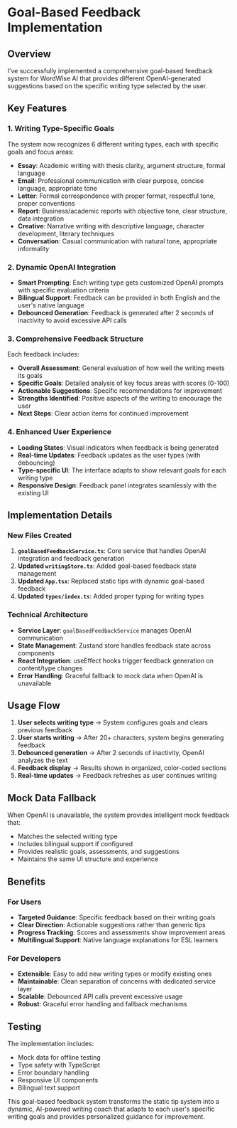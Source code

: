 # Goal-Based Feedback Implementation

## Overview
I've successfully implemented a comprehensive goal-based feedback system for WordWise AI that provides different OpenAI-generated suggestions based on the specific writing type selected by the user.

## Key Features

### 1. Writing Type-Specific Goals
The system now recognizes 6 different writing types, each with specific goals and focus areas:

- **Essay**: Academic writing with thesis clarity, argument structure, formal language
- **Email**: Professional communication with clear purpose, concise language, appropriate tone
- **Letter**: Formal correspondence with proper format, respectful tone, proper conventions
- **Report**: Business/academic reports with objective tone, clear structure, data integration
- **Creative**: Narrative writing with descriptive language, character development, literary techniques
- **Conversation**: Casual communication with natural tone, appropriate informality

### 2. Dynamic OpenAI Integration
- **Smart Prompting**: Each writing type gets customized OpenAI prompts with specific evaluation criteria
- **Bilingual Support**: Feedback can be provided in both English and the user's native language
- **Debounced Generation**: Feedback is generated after 2 seconds of inactivity to avoid excessive API calls

### 3. Comprehensive Feedback Structure
Each feedback includes:
- **Overall Assessment**: General evaluation of how well the writing meets its goals
- **Specific Goals**: Detailed analysis of key focus areas with scores (0-100)
- **Actionable Suggestions**: Specific recommendations for improvement
- **Strengths Identified**: Positive aspects of the writing to encourage the user
- **Next Steps**: Clear action items for continued improvement

### 4. Enhanced User Experience
- **Loading States**: Visual indicators when feedback is being generated
- **Real-time Updates**: Feedback updates as the user types (with debouncing)
- **Type-specific UI**: The interface adapts to show relevant goals for each writing type
- **Responsive Design**: Feedback panel integrates seamlessly with the existing UI

## Implementation Details

### New Files Created
1. **`goalBasedFeedbackService.ts`**: Core service that handles OpenAI integration and feedback generation
2. **Updated `writingStore.ts`**: Added goal-based feedback state management
3. **Updated `App.tsx`**: Replaced static tips with dynamic goal-based feedback
4. **Updated `types/index.ts`**: Added proper typing for writing types

### Technical Architecture
- **Service Layer**: `goalBasedFeedbackService` manages OpenAI communication
- **State Management**: Zustand store handles feedback state across components
- **React Integration**: useEffect hooks trigger feedback generation on content/type changes
- **Error Handling**: Graceful fallback to mock data when OpenAI is unavailable

## Usage Flow

1. **User selects writing type** → System configures goals and clears previous feedback
2. **User starts writing** → After 20+ characters, system begins generating feedback
3. **Debounced generation** → After 2 seconds of inactivity, OpenAI analyzes the text
4. **Feedback display** → Results shown in organized, color-coded sections
5. **Real-time updates** → Feedback refreshes as user continues writing

## Mock Data Fallback
When OpenAI is unavailable, the system provides intelligent mock feedback that:
- Matches the selected writing type
- Includes bilingual support if configured
- Provides realistic goals, assessments, and suggestions
- Maintains the same UI structure and experience

## Benefits

### For Users
- **Targeted Guidance**: Specific feedback based on their writing goals
- **Clear Direction**: Actionable suggestions rather than generic tips
- **Progress Tracking**: Scores and assessments show improvement areas
- **Multilingual Support**: Native language explanations for ESL learners

### For Developers
- **Extensible**: Easy to add new writing types or modify existing ones
- **Maintainable**: Clean separation of concerns with dedicated service layer
- **Scalable**: Debounced API calls prevent excessive usage
- **Robust**: Graceful error handling and fallback mechanisms

## Testing
The implementation includes:
- Mock data for offline testing
- Type safety with TypeScript
- Error boundary handling
- Responsive UI components
- Bilingual text support

This goal-based feedback system transforms the static tip system into a dynamic, AI-powered writing coach that adapts to each user's specific writing goals and provides personalized guidance for improvement. 